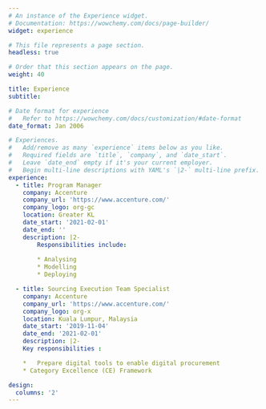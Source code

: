 ```yaml
---
# An instance of the Experience widget.
# Documentation: https://wowchemy.com/docs/page-builder/
widget: experience

# This file represents a page section.
headless: true

# Order that this section appears on the page.
weight: 40

title: Experience
subtitle:

# Date format for experience
#   Refer to https://wowchemy.com/docs/customization/#date-format
date_format: Jan 2006

# Experiences.
#   Add/remove as many `experience` items below as you like.
#   Required fields are `title`, `company`, and `date_start`.
#   Leave `date_end` empty if it's your current employer.
#   Begin multi-line descriptions with YAML's `|2-` multi-line prefix.
experience:
  - title: Program Manager
    company: Accenture
    company_url: 'https://www.accenture.com/'
    company_logo: org-gc
    location: Greater KL
    date_start: '2021-02-01'
    date_end: ''
    description: |2-
        Responsibilities include:
        
        * Analysing
        * Modelling
        * Deploying

  - title: Sourcing Execution Team Specialist
    company: Accenture
    company_url: 'https://www.accenture.com/'
    company_logo: org-x
    location: Kuala Lumpur, Malaysia
    date_start: '2019-11-04'
    date_end: '2021-02-01'
    description: |2-
    Key responsibilities :

    *	Prepare digital tools to enable digital procurement
    * Category Excellence (CE) Framework

design:
  columns: '2'
---
```

